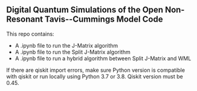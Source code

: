 ## Digital Quantum Simulations of the Open Non-Resonant Tavis--Cummings Model Code

This repo contains:

- A .ipynb file to run the J-Matrix algorithm
- A .ipynb file to run the Split J-Matrix algorithm
- A .ipynb file to run a hybrid algorithm between Split J-Matrix and WML

If there are qiskit import errors, make sure Python version is compatible with qiskit or run locally using Python 3.7 or 3.8.
Qiskit version must be 0.45.
